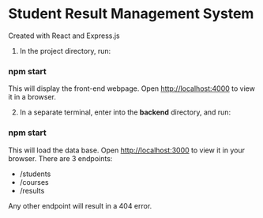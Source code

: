 # Student Result Management System

Created with React and Express.js

1. In the project directory, run:

### npm start

This will display the front-end webpage.
Open [http://localhost:4000](http://localhost:4000) to view it in a browser.

2. In a separate terminal, enter into the **backend** directory, and run:

### npm start

This will load the data base.
Open [http://localhost:3000](http://loaclhost:3000) to view it in your browser.
There are 3 endpoints:
- /students
- /courses
- /results

Any other endpoint will result in a 404 error.